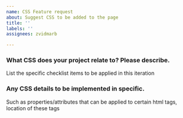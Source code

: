```yaml
---
name: CSS Feature request
about: Suggest CSS to be added to the page
title: ''
labels: ''
assignees: zvidmarb

---
```


### What CSS does your project relate to? Please describe.
List the specific checklist items to be applied in this iteration
### Any CSS details to be implemented in specific.
Such as properties/attributes that can be applied to certain html tags, location of these tags
